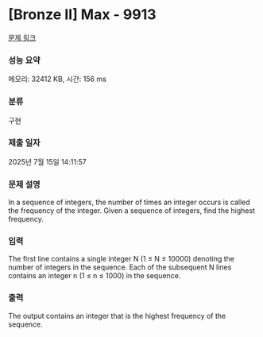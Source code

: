 # [Bronze II] Max - 9913 

[문제 링크](https://www.acmicpc.net/problem/9913) 

### 성능 요약

메모리: 32412 KB, 시간: 156 ms

### 분류

구현

### 제출 일자

2025년 7월 15일 14:11:57

### 문제 설명

<p>In a sequence of integers, the number of times an integer occurs is called the frequency of the integer.  Given a sequence of integers, find the highest frequency.</p>

### 입력 

 <p>The first line contains a single integer N (1 ≤ N ≤ 10000) denoting the number of integers in the sequence.  Each of the subsequent N lines contains an integer n (1 ≤ n ≤ 1000) in the sequence.</p>

### 출력 

 <p>The output contains an integer that is the highest frequency of the sequence.</p>

